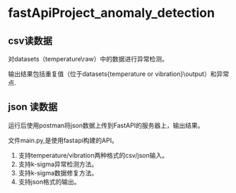 # fastApiProject_anomaly_detection
##  csv读数据
对datasets（temperature\raw）中的数据进行异常检测。

输出结果包括重复值（位于datasets\{temperature or vibration}\output）和异常点.

## json 读数据
运行后使用postman将json数据上传到FastAPI的服务器上，输出结果。

文件main.py,是使用fastapi构建的API。


1. 支持temperature/vibration两种格式的csv/json输入。
2. 支持k-sigma异常检测方法。
3. 支持k-sigma数据修复方法。 
4. 支持json格式的输出。
